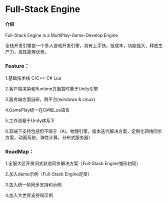 # Full-Stack Engine

#### 介绍
Full-Stack Engine is a MultiPlay-Game-Develop Engine

全栈开发引擎是一个多人游戏开发引擎，具有上手快，低成本，功能强大，释放生产力，高性能等优势。

### Feature：

1.基础技术栈 C/C++ C# Lua

2.客户端渲染和Runtime方面暂时基于Unity引擎

3.服务端方面自研，跨平台(windows & Linux)

4.GamePlay统一在C#和Lua语言

5.工作流基于Unity体系下

6.双端下支持包括但不限于（AI，物理引擎，版本迭代解决方案，定制化网络同步方案，动画系统，弹性计算，分布式服务器）


### RoadMap：

1.全服大区开房间式状态同步解决方案（Full-Stack Engine雏形初现）

2.加入demo示例（Full-Stack Engine定型）

3.加入统一帧同步支持和示例

4.加入大世界支持和示例

